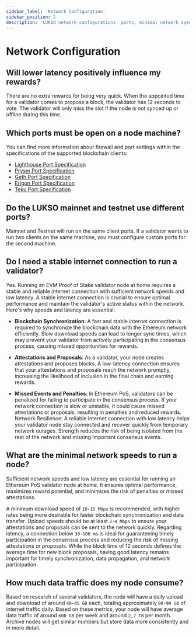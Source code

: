 ```yaml
---
sidebar_label: 'Network Configuration'
sidebar_position: 2
description: 'LUKSO network configurations: ports, minimal network speed, data traffic.'
---
```


# Network Configuration

## Will lower latency positively influence my rewards?

There are no extra rewards for being very quick. When the appointed time for a validator comes to propose a block, the validator has 12 seconds to vote. The validator will only miss the slot if the node is not synced up or offline during this time.

## Which ports must be open on a node machine?

You can find more information about firewall and port settings within the specifications of the supported blockchain clients:

- [Lighthouse Port Specification](https://lighthouse-book.sigmaprime.io/advanced_networking.html#how-to-open-ports)
- [Prysm Port Specification](https://docs.prylabs.network/docs/prysm-usage/p2p-host-ip#configure-your-firewall)
- [Geth Port Specification](https://geth.ethereum.org/docs/fundamentals/security)
- [Erigon Port Specification](https://github.com/ledgerwatch/erigon#default-ports-and-firewalls)
- [Teku Port Specification](https://docs.teku.consensys.io/how-to/find-and-connect/improve-connectivity)

## Do the LUKSO mainnet and testnet use different ports?

Mainnet and Testnet will run on the same client ports. If a validator wants to run two clients on the same machine, you must configure custom ports for the second machine.

## Do I need a stable internet connection to run a validator?

Yes. Running an EVM Proof of Stake validator node at home requires a stable and reliable internet connection with sufficient network speeds and low latency. A stable internet connection is crucial to ensure optimal performance and maintain the validator's active status within the network. Here's why speeds and latency are essential:

- **Blockchain Synchronization**: A fast and stable internet connection is required to synchronize the blockchain data with the Ethereum network efficiently. Slow download speeds can lead to longer sync times, which may prevent your validator from actively participating in the consensus process, causing missed opportunities for rewards.

- **Attestations and Proposals**: As a validator, your node creates attestations and proposes blocks. A low-latency connection ensures that your attestations and proposals reach the network promptly, increasing the likelihood of inclusion in the final chain and earning rewards.

- **Missed Events and Penalties**: In Ethereum PoS, validators can be penalized for failing to participate in the consensus process. If your network connection is slow or unstable, it could cause missed attestations or proposals, resulting in penalties and reduced rewards.
  Network Resilience: A reliable internet connection with low latency helps your validator node stay connected and recover quickly from temporary network outages. Strength reduces the risk of being isolated from the rest of the network and missing important consensus events.

## What are the minimal network speeds to run a node?

Sufficient network speeds and low latency are essential for running an Ethereum PoS validator node at home. It ensures optimal performance, maximizes reward potential, and minimizes the risk of penalties or missed attestations.

A minimum download speed of `10-15 Mbps` is recommended, with higher rates being more desirable for faster blockchain synchronization and data transfer. Upload speeds should be at least `2-4 Mbps` to ensure your attestations and proposals can be sent to the network quickly. Regarding latency, a connection below `30-100 ms` is ideal for guaranteeing timely participation in the consensus process and reducing the risk of missing attestations or proposals. While the block time of 12 seconds defines the average time for new block proposals, having good latency remains important for timely synchronization, data propagation, and network participation.

## How much data traffic does my node consume?

Based on research of several validators, the node will have a daily upload and download of around `40-45 GB` each, totaling approximately `80-90 GB` of internet traffic daily. Based on these metrics, your node will have average data traffic of around `600 GB` per week and around `2,7 TB` per month. Archive nodes will get similar numbers but store data more consistently and in more detail.
